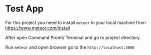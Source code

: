 # Test App

For this project you need to install `meteor` in your local machine from https://www.meteor.com/install

After open Command Promt/ Terminal and go to project directory.

Run `meteor` and open browser go to the `http://localhost:3000`